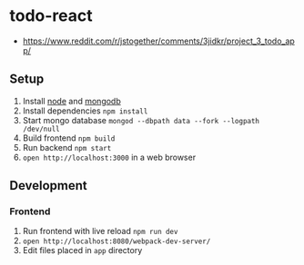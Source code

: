 # todo-react

* https://www.reddit.com/r/jstogether/comments/3jidkr/project_3_todo_app/

## Setup

1. Install [node](https://nodejs.org) and [mongodb](https://www.mongodb.org)
2. Install dependencies `npm install`
3. Start mongo database `mongod --dbpath data --fork --logpath /dev/null`
4. Build frontend `npm build`
5. Run backend `npm start`
6. `open http://localhost:3000` in a web browser

## Development

### Frontend

1. Run frontend with live reload `npm run dev`
2. `open http://localhost:8080/webpack-dev-server/`
3. Edit files placed in `app` directory
